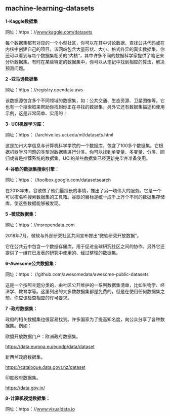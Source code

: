 ## machine-learning-datasets

**1-Kaggle数据集**

网址：https：//www.kaggle.com/datasets

每个数据集都有对应的一个小型社区，你可以在其中讨论数据、查找公共代码或在内核中创建自己的项目。该网站包含大量形状、大小、格式各异的真实数据集。你还可以看到与每个数据集相关的“内核”，其中许多不同的数据科学家提供了笔记来分析数据集。有时在某些特定的数据集中，你可以从笔记中找到相应的算法，解决预测问题。

**2 -亚马逊数据集**

网址：https：//registry.opendata.aws

该数据源包含多个不同领域的数据集，如：公共交通、生态资源、卫星图像等。它也有一个搜索框来帮助你找到你正在寻找的数据集，另外它还有数据集描述和使用示例，这是非常简单、实用的！

**3- UCI机器学习库：**

网址：https：
//archive.ics.uci.edu/ml/datasets.html

 

这是加州大学信息与计算机科学学院的一个数据库，包含了100多个数据集。它根据机器学习问题的类型对数据集进行分类。你可以找到单变量、多变量、分类、回归或者是推荐系统的数据集。UCI的某些数据集已经更新完毕并准备使用。

**4-谷歌的数据集搜索引擎：**

网址：https：
//toolbox.google.com/datasetsearch

 

在2018年末，谷歌做了他们最擅长的事情，推出了另一项伟大的服务。它是一个可以按名称搜索数据集的工具箱。谷歌的目标是统一成千上万个不同的数据集存储库，使这些数据能够被发现。

**5 -微软数据集：**

网址：https：//msropendata.com

2018年7月，微软与外部研究社区共同宣布推出“微软研究开放数据”。

它在公共云中包含一个数据存储库，用于促进全球研究社区之间的协作。另外它还提供了一组在已发表的研究中使用的、经过整理的数据集。

**6-Awesome公共数据集：**

网址：https：
//github.com/awesomedata/awesome-public-datasets

这是一个按照主题分类的，由社区公开维护的一系列数据集清单，比如生物学、经济学、教育学等。这里列出的大多数数据集都是免费的，但是在使用任何数据集之前，你应该检查相应的许可要求。

**7 -政府数据集：**

政府的相关数据集也很容易找到。许多国家为了提高知名度，向公众分享了各种数据集。例如：

欧盟开放数据门户：欧洲政府数据集。

https://data.europa.eu/euodp/data/dataset

新西兰政府数据集。

https://catalogue.data.govt.nz/dataset

印度政府数据集。

https://data.gov.in/

**8-计算机视觉数据集：**

网址：https：//www.visualdata.io

